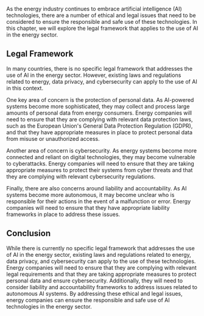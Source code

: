 
As the energy industry continues to embrace artificial intelligence (AI) technologies, there are a number of ethical and legal issues that need to be considered to ensure the responsible and safe use of these technologies. In this chapter, we will explore the legal framework that applies to the use of AI in the energy sector.

Legal Framework
---------------

In many countries, there is no specific legal framework that addresses the use of AI in the energy sector. However, existing laws and regulations related to energy, data privacy, and cybersecurity can apply to the use of AI in this context.

One key area of concern is the protection of personal data. As AI-powered systems become more sophisticated, they may collect and process large amounts of personal data from energy consumers. Energy companies will need to ensure that they are complying with relevant data protection laws, such as the European Union's General Data Protection Regulation (GDPR), and that they have appropriate measures in place to protect personal data from misuse or unauthorized access.

Another area of concern is cybersecurity. As energy systems become more connected and reliant on digital technologies, they may become vulnerable to cyberattacks. Energy companies will need to ensure that they are taking appropriate measures to protect their systems from cyber threats and that they are complying with relevant cybersecurity regulations.

Finally, there are also concerns around liability and accountability. As AI systems become more autonomous, it may become unclear who is responsible for their actions in the event of a malfunction or error. Energy companies will need to ensure that they have appropriate liability frameworks in place to address these issues.

Conclusion
----------

While there is currently no specific legal framework that addresses the use of AI in the energy sector, existing laws and regulations related to energy, data privacy, and cybersecurity can apply to the use of these technologies. Energy companies will need to ensure that they are complying with relevant legal requirements and that they are taking appropriate measures to protect personal data and ensure cybersecurity. Additionally, they will need to consider liability and accountability frameworks to address issues related to autonomous AI systems. By addressing these ethical and legal issues, energy companies can ensure the responsible and safe use of AI technologies in the energy sector.

